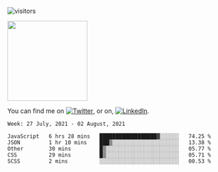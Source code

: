 ![visitors](https://visitor-badge.glitch.me/badge?page_id=page.id)

<img height="180em" src="https://github-readme-stats.vercel.app/api?username=alihernandez&show_icons=true&hide_border=true&&count_private=true&include_all_commits=true" />

<!-- Actual text -->

You can find me on [![Twitter][1.2]][1], or on, [![LinkedIn][2.2]][2].

<!-- Icons -->

[1.2]: http://i.imgur.com/wWzX9uB.png (twitter icon without padding)
[2.2]: https://raw.githubusercontent.com/MartinHeinz/MartinHeinz/master/linkedin-3-16.png (LinkedIn icon without padding)

<!-- Links to your social media accounts -->

[1]: https://twitter.com/phantomramen
[2]: https://www.linkedin.com/in/ali-hernandez-96b1b71a9/

<!--START_SECTION:waka-->
```text
Week: 27 July, 2021 - 02 August, 2021

JavaScript   6 hrs 28 mins   ██████████████████▓░░░░░░   74.25 % 
JSON         1 hr 10 mins    ███▒░░░░░░░░░░░░░░░░░░░░░   13.38 % 
Other        30 mins         █▒░░░░░░░░░░░░░░░░░░░░░░░   05.77 % 
CSS          29 mins         █▒░░░░░░░░░░░░░░░░░░░░░░░   05.71 % 
SCSS         2 mins          ░░░░░░░░░░░░░░░░░░░░░░░░░   00.53 % 
```
<!--END_SECTION:waka-->
